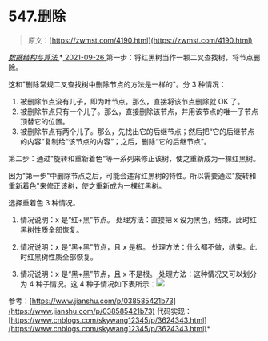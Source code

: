 <!--yml
category: 未分类
date: 0001-01-01 00:00:00
-->

# 547.删除

> 原文：[https://zwmst.com/4190.html](https://zwmst.com/4190.html)

   [ *数据结构与算法* ](https://zwmst.com/%e6%95%b0%e6%8d%ae%e7%bb%93%e6%9e%84%e4%b8%8e%e7%ae%97%e6%b3%95)*[ <time datetime="2021-09-27T01:21:49+08:00"> 2021-09-26 </time> ](https://zwmst.com/4190.html)  第一步：将红黑树当作一颗二叉查找树，将节点删除。

这和"删除常规二叉查找树中删除节点的方法是一样的"。分 3 种情况：

1.  被删除节点没有儿子，即为叶节点。那么，直接将该节点删除就 OK 了。
2.  被删除节点只有一个儿子。那么，直接删除该节点，并用该节点的唯一子节点顶替它的位置。
3.  被删除节点有两个儿子。那么，先找出它的后继节点；然后把“它的后继节点的内容”复制给“该节点的内容”；之后，删除“它的后继节点”。

第二步：通过"旋转和重新着色"等一系列来修正该树，使之重新成为一棵红黑树。

因为"第一步"中删除节点之后，可能会违背红黑树的特性。所以需要通过"旋转和重新着色"来修正该树，使之重新成为一棵红黑树。

选择重着色 3 种情况。

1.  情况说明：x 是“红+黑”节点。
    处理方法：直接把 x 设为黑色，结束。此时红黑树性质全部恢复。

2.  情况说明：x 是“黑+黑”节点，且 x 是根。
    处理方法：什么都不做，结束。此时红黑树性质全部恢复。

3.  情况说明：x 是“黑+黑”节点，且 x 不是根。
    处理方法：这种情况又可以划分为 4 种子情况。这 4 种子情况如下表所示：![](img/3ff673f8b56143464354fcb4862d3aa0.png)

参考：[https://www.jianshu.com/p/038585421b73](https://www.jianshu.com/p/038585421b73)
代码实现：[https://www.cnblogs.com/skywang12345/p/3624343.html](https://www.cnblogs.com/skywang12345/p/3624343.html)*